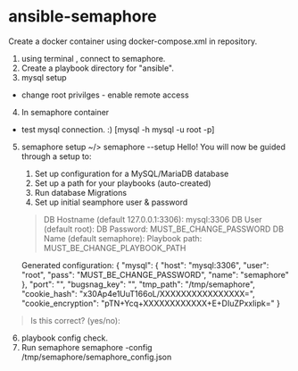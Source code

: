 # ansible-semaphore

Create a docker container using docker-compose.xml in repository.

1. using terminal , connect to semaphore.
2. Create a playbook directory for "ansible".
3. mysql setup
  - change root privilges - enable remote access
4. In semaphore container
  - test mysql connection. :)  [mysql -h mysql -u root -p]
5. semaphore setup
  ~/>  semaphore --setup
 Hello! You will now be guided through a setup to:
   1. Set up configuration for a MySQL/MariaDB database
   2. Set up a path for your playbooks (auto-created)
   3. Run database Migrations
   4. Set up initial seamphore user & password

   > DB Hostname (default 127.0.0.1:3306): mysql:3306
   > DB User (default root):
   > DB Password: MUST_BE_CHANGE_PASSWORD
   > DB Name (default semaphore):
   > Playbook path:  MUST_BE_CHANGE_PLAYBOOK_PATH
   
   Generated configuration:
   {
          "mysql": {
                  "host": "mysql:3306",
                  "user": "root",
                  "pass": "MUST_BE_CHANGE_PASSWORD",
                  "name": "semaphore"
          },
          "port": "",
          "bugsnag_key": "",
          "tmp_path": "/tmp/semaphore",
          "cookie_hash": "x30Ap4e1UuT166oL/XXXXXXXXXXXXXXXX=",
          "cookie_encryption": "pTN+Ycq+XXXXXXXXXXXX+E+DIuZPxxIipk="
   }

 > Is this correct? (yes/no):
 
 6. playbook config check.
 7. Run semaphore
  semaphore -config /tmp/semaphore/semaphore_config.json
  
  
  
   

